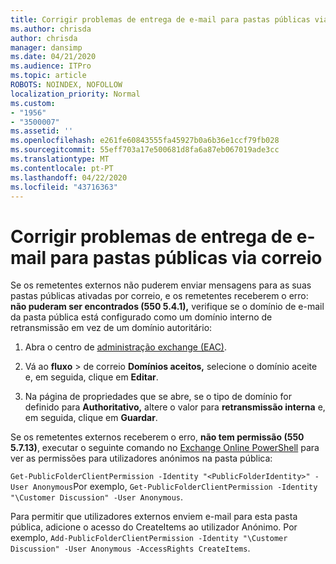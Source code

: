 ```yaml
---
title: Corrigir problemas de entrega de e-mail para pastas públicas via correio
ms.author: chrisda
author: chrisda
manager: dansimp
ms.date: 04/21/2020
ms.audience: ITPro
ms.topic: article
ROBOTS: NOINDEX, NOFOLLOW
localization_priority: Normal
ms.custom:
- "1956"
- "3500007"
ms.assetid: ''
ms.openlocfilehash: e261fe60843555fa45927b0a6b36e1ccf79fb028
ms.sourcegitcommit: 55eff703a17e500681d8fa6a87eb067019ade3cc
ms.translationtype: MT
ms.contentlocale: pt-PT
ms.lasthandoff: 04/22/2020
ms.locfileid: "43716363"
---
```

# <a name="fix-email-delivery-issues-to-mail-enabled-public-folders"></a>Corrigir problemas de entrega de e-mail para pastas públicas via correio

Se os remetentes externos não puderem enviar mensagens para as suas pastas públicas ativadas por correio, e os remetentes receberem o erro: **não puderam ser encontrados (550 5.4.1),** verifique se o domínio de e-mail da pasta pública está configurado como um domínio interno de retransmissão em vez de um domínio autoritário:

1. Abra o centro de [administração exchange (EAC)](https://docs.microsoft.com/Exchange/exchange-admin-center).

2. Vá ao **fluxo** \> de correio **Domínios aceitos,** selecione o domínio aceite e, em seguida, clique em **Editar**.

3. Na página de propriedades que se abre, se o tipo de domínio for definido para **Authoritativo,** altere o valor para **retransmissão interna** e, em seguida, clique em **Guardar**.

Se os remetentes externos receberem o erro, **não tem permissão (550 5.7.13)**, executar o seguinte comando no [Exchange Online PowerShell](https://docs.microsoft.com/powershell/exchange/exchange-online/connect-to-exchange-online-powershell/connect-to-exchange-online-powershell) para ver as permissões para utilizadores anónimos na pasta pública:

`Get-PublicFolderClientPermission -Identity "<PublicFolderIdentity>" -User Anonymous`Por exemplo, `Get-PublicFolderClientPermission -Identity "\Customer Discussion" -User Anonymous`.

Para permitir que utilizadores externos enviem e-mail para esta pasta pública, adicione o acesso do CreateItems ao utilizador Anónimo. Por exemplo, `Add-PublicFolderClientPermission -Identity "\Customer Discussion" -User Anonymous -AccessRights CreateItems`.
